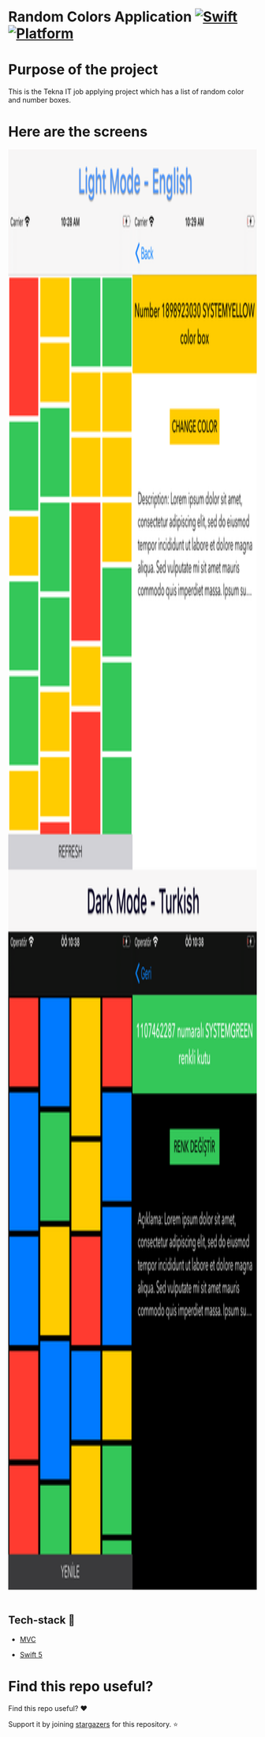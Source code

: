 # Random Colors Application [![Swift](https://img.shields.io/badge/Swift-5.1-orange.svg)]() [![Platform](https://img.shields.io/badge/platform-iOS13.5-lightgrey.svg)]()

Purpose of the project
======================

This is the Tekna IT job applying project which has a list of random color and number boxes.


Here are the screens
======================
<p float="left">
<img src="RandomColors/ScreenImages/ScreenImages.png" width="1500" height= "2920"/>&nbsp; 
  </br> 
</p>

## Tech-stack :calling:


* [MVC](https://www.raywenderlich.com/1000705-model-view-controller-mvc-in-ios-a-modern-approach)

* [Swift 5](https://github.com/apple/swift)

Find this repo useful?
======================

Find this repo useful? :heart: 

Support it by joining [stargazers](https://github.com/emrdgrmnci/RandomColors/stargazers) for this repository. :star:

